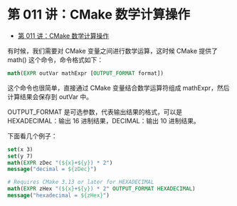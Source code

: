 # 第 011 讲：CMake 数学计算操作
- [第 011 讲：CMake 数学计算操作](#第-011-讲cmake-数学计算操作)

有时候，我们需要对 CMake 变量之间进行数学运算，这时候 CMake 提供了 math() 这个命令，命令格式如下：

```cmake
math(EXPR outVar mathExpr [OUTPUT_FORMAT format])
```

这个命令也很简单，直接通过 CMake 变量结合数学运算符组成 mathExpr，然后计算结果会保存到 outVar 中。

OUTPUT_FORMAT 是可选参数，代表输出结果的格式，可以是 HEXADECIMAL：输出 16 进制结果，DECIMAL：输出 10 进制结果。

下面看几个例子：

```cmake
set(x 3)
set(y 7)
math(EXPR zDec "(${x}+${y}) * 2")
message("decimal = ${zDec}")

# Requires CMake 3.13 or later for HEXADECIMAL
math(EXPR zHex "(${x}+${y}) * 2" OUTPUT_FORMAT HEXADECIMAL)
message("hexadecimal = ${zHex}")
```